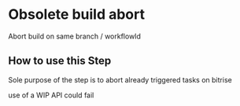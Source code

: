 # Obsolete build abort

Abort build on same branch / workflowId


## How to use this Step

Sole purpose of the step is to abort already triggered tasks on bitrise

use of a WIP API 
could fail

